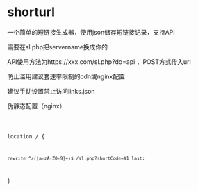 # shorturl
一个简单的短链接生成器，使用json储存短链接记录，支持API

需要在sl.php把servername换成你的

API使用方法为https://xxx.com/sl.php?do=api ，POST方式传入url

防止滥用建议套速率限制的cdn或nginx配置

建议手动设置禁止访问links.json

伪静态配置（nginx）

<code>

  location / {
  
    rewrite ^/([a-zA-Z0-9]+)$ /sl.php?shortCode=$1 last;
    
  }
</code>
